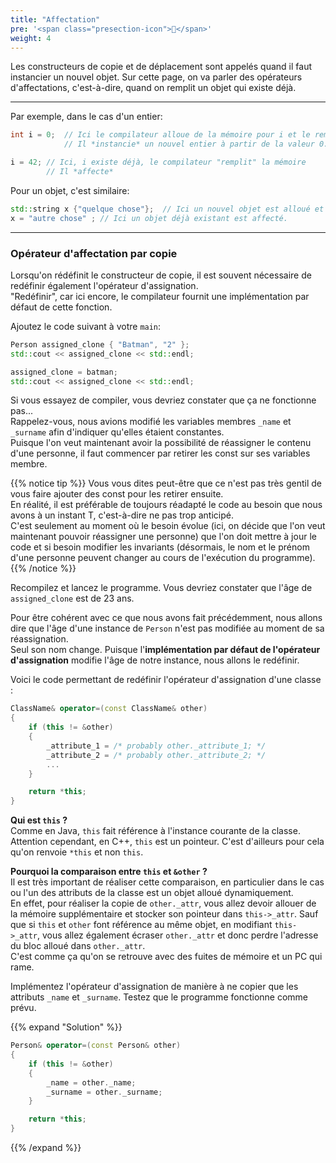 ```yaml
---
title: "Affectation"
pre: '<span class="presection-icon">📝</span>'
weight: 4
---
```



Les constructeurs de copie et de déplacement sont appelés quand il faut instancier un nouvel objet.
Sur cette page, on va parler des opérateurs d'affectations, c'est-à-dire, quand on remplit un objet qui existe déjà.

---


Par exemple, dans le cas d'un entier:
```cpp
int i = 0;  // Ici le compilateur alloue de la mémoire pour i et le remplit avec la valeur 0.
            // Il *instancie* un nouvel entier à partir de la valeur 0.

i = 42; // Ici, i existe déjà, le compilateur "remplit" la mémoire
        // Il *affecte*
```
Pour un objet, c'est similaire:
```cpp
std::string x {"quelque chose"};  // Ici un nouvel objet est alloué et construit.
x = "autre chose" ; // Ici un objet déjà existant est affecté.
```


---

### Opérateur d'affectation par copie

Lorsqu'on rédéfinit le constructeur de copie, il est souvent nécessaire de redéfinir également l'opérateur d'assignation.\
"Redéfinir", car ici encore, le compilateur fournit une implémentation par défaut de cette fonction.

Ajoutez le code suivant à votre `main`:
```cpp
Person assigned_clone { "Batman", "2" };
std::cout << assigned_clone << std::endl;

assigned_clone = batman;
std::cout << assigned_clone << std::endl;
```

Si vous essayez de compiler, vous devriez constater que ça ne fonctionne pas...\
Rappelez-vous, nous avions modifié les variables membres `_name` et `_surname` afin d'indiquer qu'elles étaient constantes.\
Puisque l'on veut maintenant avoir la possibilité de réassigner le contenu d'une personne, il faut commencer par retirer les const sur ses variables membre.

{{% notice tip %}}
Vous vous dites peut-être que ce n'est pas très gentil de vous faire ajouter des const pour les retirer ensuite.\
En réalité, il est préférable de toujours réadapté le code au besoin que nous avons à un instant T, c'est-à-dire ne pas trop anticipé.\
C'est seulement au moment où le besoin évolue (ici, on décide que l'on veut maintenant pouvoir réassigner une personne) que l'on doit mettre à jour le code et si besoin modifier les invariants (désormais, le nom et le prénom d'une personne peuvent changer au cours de l'exécution du programme).  
{{% /notice %}}

Recompilez et lancez le programme. Vous devriez constater que l'âge de `assigned_clone` est de 23 ans.

Pour être cohérent avec ce que nous avons fait précédemment, nous allons dire que l'âge d'une instance de `Person` n'est pas modifiée au moment de sa réassignation.\
Seul son nom change. 
Puisque l'**implémentation par défaut de l'opérateur d'assignation** modifie l'âge de notre instance, nous allons le redéfinir.

Voici le code permettant de redéfinir l'opérateur d'assignation d'une classe :
```cpp
ClassName& operator=(const ClassName& other)
{
    if (this != &other)
    {
        _attribute_1 = /* probably other._attribute_1; */
        _attribute_2 = /* probably other._attribute_2; */
        ...
    }

    return *this;
}
```

**Qui est `this` ?**\
Comme en Java, `this` fait référence à l'instance courante de la classe. Attention cependant, en C++, `this` est un pointeur. C'est d'ailleurs pour cela qu'on renvoie `*this` et non `this`.

**Pourquoi la comparaison entre `this` et `&other` ?**\
Il est très important de réaliser cette comparaison, en particulier dans le cas ou l'un des attributs de la classe est un objet alloué dynamiquement.\
En effet, pour réaliser la copie de `other._attr`, vous allez devoir allouer de la mémoire supplémentaire et stocker son pointeur dans `this->_attr`. Sauf que si `this` et `other` font référence au même objet, en modifiant `this->_attr`, vous allez également écraser `other._attr` et donc perdre l'adresse du bloc alloué dans `other._attr`.\
C'est comme ça qu'on se retrouve avec des fuites de mémoire et un PC qui rame.

Implémentez l'opérateur d'assignation de manière à ne copier que les attributs `_name` et `_surname`. Testez que le programme fonctionne comme prévu.

{{% expand "Solution" %}}
```cpp
Person& operator=(const Person& other)
{
    if (this != &other)
    {
        _name = other._name;
        _surname = other._surname;
    }

    return *this;
}
```
{{% /expand %}}